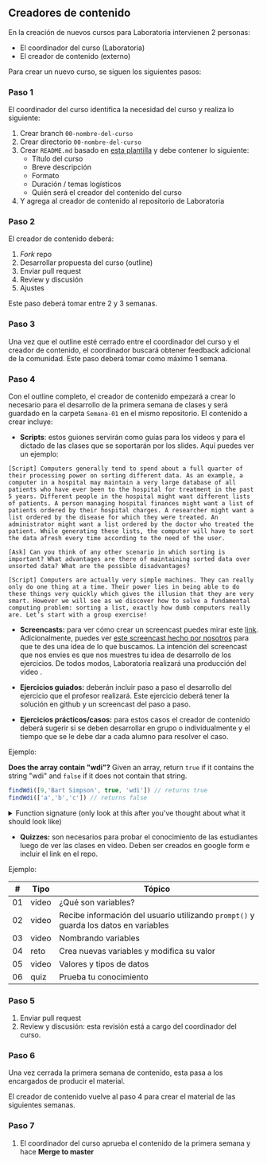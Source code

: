 ## Creadores de contenido

En la creación de nuevos cursos para Laboratoria intervienen 2 personas:

- El coordinador del curso (Laboratoria)
- El creador de contenido (externo)

Para crear un nuevo curso, se siguen los siguientes pasos:

### Paso 1

El coordinador del curso identifica la necesidad del curso y realiza lo siguiente:

1. Crear branch `00-nombre-del-curso`
2. Crear directorio `00-nombre-del-curso`
3. Crear `README.md` basado en [esta plantilla](#) y debe contener lo siguiente:
	* Título del curso
	* Breve descripción
	* Formato
	* Duración / temas logísticos 
	* Quién será el creador del contenido del curso
4. Y agrega al creador de contenido al repositorio de Laboratoria


### Paso 2

El creador de contenido deberá:

1. _Fork_ repo
2. Desarrollar propuesta del curso (outline) 
3. Enviar pull request
4. Review y discusión
5. Ajustes

Este paso deberá tomar entre 2 y 3 semanas. 


### Paso 3 

Una vez que el outline esté cerrado entre el coordinador del curso y el creador de contenido, el coordinador buscará obtener feedback adicional de la comunidad. Este paso deberá tomar como máximo 1 semana.


### Paso 4 

Con el outline completo, el creador de contenido empezará a crear lo necesario para el desarrollo de la primera semana de clases y será guardado en la carpeta `Semana-01` en el mismo repositorio. El contenido a crear incluye:

* **Scripts**: estos guiones servirán como guías para los videos y para el dictado de las clases que se soportarán por los slides. Aquí puedes ver un ejemplo:

~~~
[Script] Computers generally tend to spend about a full quarter of their processing power on sorting different data. As an example, a computer in a hospital may maintain a very large database of all patients who have ever been to the hospital for treatment in the past 5 years. Different people in the hospital might want different lists of patients. A person managing hospital finances might want a list of patients ordered by their hospital charges. A researcher might want a list ordered by the disease for which they were treated. An administrator might want a list ordered by the doctor who treated the patient. While generating these lists, the computer will have to sort the data afresh every time according to the need of the user.

[Ask] Can you think of any other scenario in which sorting is important? What advantages are there of maintaining sorted data over unsorted data? What are the possible disadvantages?

[Script] Computers are actually very simple machines. They can really only do one thing at a time. Their power lies in being able to do these things very quickly which gives the illusion that they are very smart. However we will see as we discover how to solve a fundamental computing problem: sorting a list, exactly how dumb computers really are. Let’s start with a group exercise!
~~~

* **Screencasts:** para ver cómo crear un screencast puedes mirar este [link](https://learn.onemonth.com/how-to-record-your-screen-and-make-a-video-tutorial-c6d37e78cf18). Adicionalmente, puedes ver [este screencast hecho por nosotros](https://laboratoria.wistia.com/medias/tstcuensp9) para que te des una idea de lo que buscamos. La intención del screencast que nos envies es que nos muestres tu idea de desarrollo de los ejercicios. De todos modos, Laboratoria realizará una producción del video . 

* **Ejercicios guiados:** deberán incluir paso a paso el desarrollo del ejercicio que el profesor realizará. Este ejercicio deberá tener la solución en github y un screencast del paso a paso.




* **Ejercicios prácticos/casos:** para estos casos el creador de contenido deberá sugerir si se deben desarrollar en grupo o individualmente y el tiempo que se le debe dar a cada alumno para resolver el caso.

Ejemplo:

**Does the array contain "wdi"?**
Given an array, return `true` if it contains the string "wdi" and `false` if it does not contain that string.

```javascript
findWdi([9,'Bart Simpson', true, 'wdi']) // returns true
findWdi(['a','b','c']) // returns false
```

<details>
<summary>Function signature (only look at this after you've thought about what it should look like)</summary>

```javascript

	function findWdi(arr){
		// TODO: Place your code here
	}

```
</details>


* **Quizzes:** son necesarios para probar el conocimiento de las estudiantes luego de ver las clases en video. Deben ser creados en google form e incluir el link en el repo.


Ejemplo: 

| # | Tipo | Tópico           
| - | ----- | -----
| 01 | video | ¿Qué son variables?
| 02 | video | Recibe información del usuario utilizando `prompt()` y guarda los datos en variables
| 03 | video | Nombrando variables
| 04 | reto | Crea nuevas variables y modifica su valor
| 05 | video | Valores y tipos de datos
| 06 | quiz | Prueba tu conocimiento



### Paso 5 

1. Enviar pull request
2. Review y discusión: esta revisión está a cargo del coordinador del curso.

### Paso 6 

Una vez cerrada la primera semana de contenido, esta pasa a los encargados de producir el material.

El creador de contenido vuelve al paso 4 para crear el material de las siguientes semanas.


### Paso 7 

1. El coordinador del curso aprueba el contenido de la primera semana y hace **Merge to master**

